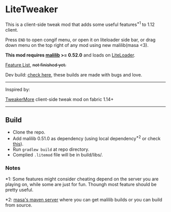 # LiteTweaker

This is a client-side tweak mod that adds some useful features<sup>*1</sup> to 1.12 client.

Press `END` to open congif menu, or open it on liteloader side bar, or drag down menu on the top right of any mod using new malilib(masa <3).

**This mod requires [malilib](https://github.com/maruohon/malilib) >= 0.52.0** and loads on [LiteLoader](http://www.liteloader.com/).

[Feature List](https://github.com/CrazyHPi/LiteTweaker/blob/master/docs/Features.md), ~~not finished yet.~~

Dev build: [check here](https://github.com/CrazyHPi/LiteTweaker/actions), these builds are made with bugs and love.

---

Inspired by:

[TweakerMore](https://github.com/Fallen-Breath/tweakermore) client-side tweak mod on fabric 1.14+

---

## Build

* Clone the repo.
* Add malilib 0.51.0 as dependency (using local dependency<sup>*2</sup> or check [this](https://discord.com/channels/169369095538606080/913891227802427402/952894138502750259)).
* Run `gradlew build` at repo directory.
* Complied `.litemod` file will be in build/libs/.

### Notes

*1: Some features might consider cheating depend on the server you are playing on, while some are just for fun. Thoungh most feature should be pretty useful.

*2: [masa&#39;s maven server](https://masa.dy.fi/maven/fi/dy/masa/malilib/malilib-liteloader-1.12.2/) where you can get malilib builds or you can build from source.
